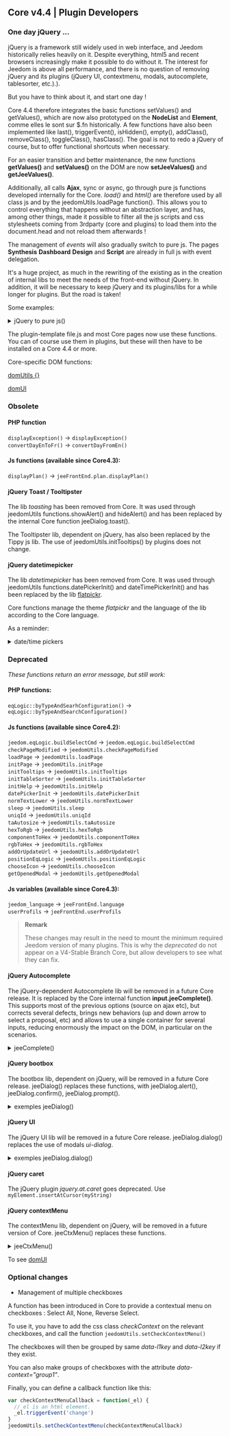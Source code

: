 ## Core v4.4 | Plugin Developers

### One day jQuery ...

jQuery is a framework still widely used in web interface, and Jeedom historically relies heavily on it. Despite everything, html5 and recent browsers increasingly make it possible to do without it. The interest for Jeedom is above all performance, and there is no question of removing jQuery and its plugins (jQuery UI, contextmenu, modals, autocomplete, tablesorter, etc.).).

But you have to think about it, and start one day !

Core 4.4 therefore integrates the basic functions setValues() and getValues(), which are now also prototyped on the **NodeList** and **Element**, comme elles le sont sur $.fn historically. A few functions have also been implemented like last(), triggerEvent(), isHidden(), empty(), addClass(), removeClass(), toggleClass(), hasClass(). The goal is not to redo a jQuery of course, but to offer functional shortcuts when necessary.

For an easier transition and better maintenance, the new functions **getValues()** and **setValues()** on the DOM are now **setJeeValues()** and **getJeeValues()**.

Additionally, all calls **Ajax**, sync or async, go through pure js functions developed internally for the Core. *load()* and *html()* are therefore used by all class js and by the jeedomUtils.loadPage function(). This allows you to control everything that happens without an abstraction layer, and has, among other things, made it possible to filter all the js scripts and css stylesheets coming from 3rdparty (core and plugins) to load them into the document.head and not reload them afterwards !

The management of *events* will also gradually switch to pure js. The pages **Synthesis** **Dashboard** **Design** and **Script** are already in full js with event delegation.

It's a huge project, as much in the rewriting of the existing as in the creation of internal libs to meet the needs of the front-end without jQuery. In addition, it will be necessary to keep jQuery and its plugins/libs for a while longer for plugins. But the road is taken!

Some examples:

<details>

  <summary markdown="span">jQuery to pure js()</summary>

  ~~~ js
  {% raw %}
  //jQuery:
  $('#table_objectSummary tbody').append(tr)
  $('#table_objectSummary tbody tr').last().setValues(_summary, '.objectSummaryAttr')

  //pure js:
  document.querySelector('#table_objectSummary tbody').insertAdjacentHTML('beforeend', tr)
  document.querySelectorAll('#table_objectSummary tbody tr').last().setJeeValues(_summary, '.objectSummaryAttr')

  //jQuery:
  var eqId = $('.eqLogicAttr[data-l1key=id]').value()
  var config = $('#config').getValues('.configKey')[0]
  var expression = $(this).closest('.actionOnMessage').getValues('.expressionAttr')

  //pure js:
  var eqId = document.querySelector('.eqLogicAttr[data-l1key="id"]').jeeValue()
  var config = document.getElementById('config').getJeeValues('.configKey')[0]
  var expression = this.closest('.actionOnMessage').getJeeValues('.expressionAttr')

  //jQuery:
  addMyTr: function(_data) {
    var tr = ' <tr>'
    tr += ' <td>'
    tr += ' </td>'
    tr += ' </tr>'
    let newRow = $(tr)
    newRow.setValues(data, '.mytrDataAttr')
    $('#table_stuff tbody').append(newRow)
    //return newRow
  }

  //pure js:
  addMyTr: function(_data) {
    var tr = ' <tr>'
    tr += ' <td>'
    tr += ' </td>'
    tr += ' </tr>'
    let newRow = document.createElement('tr')
    newRow.innerHTML = tr
    newRow.setJeeValues(_data, '.mytrDataAttr')
    document.getElementById('table_stuff').querySelector('tbody').appendChild(newRow)
    //return newRow
  }

  //jQuery:
  $(function(){
    console.log('Dom ready!')
  })

  // Corejs:
  domUtils(function(){
    console.log('Dom ready!')
  })

  {% endraw %}
  ~~~

</details>

The plugin-template file.js and most Core pages now use these functions. You can of course use them in plugins, but these will then have to be installed on a Core 4.4 or more.

Core-specific DOM functions:

[domUtils {}](https://github.com/jeedom/core/blob/alpha/core/dom/dom.utils.js)

[domUI](https://github.com/jeedom/core/blob/alpha/core/dom/dom.ui.js)



### Obsolete

#### PHP function

`displayException()` -> `displayException()`  
`convertDayEnToFr()` -> `convertDayFromEn()`

#### Js functions (available since Core4.3):

`displayPlan()` -> `jeeFrontEnd.plan.displayPlan()`

#### jQuery Toast / Tooltipster

The lib *toasting* has been removed from Core. It was used through jeedomUtils functions.showAlert() and hideAlert() and has been replaced by the internal Core function jeeDialog.toast().

The Tooltipster lib, dependent on jQuery, has also been replaced by the Tippy js lib. The use of jeedomUtils.initTooltips() by plugins does not change.

#### jQuery datetimepicker

The lib *datetimepicker* has been removed from Core. It was used through jeedomUtils functions.datePickerInit() and dateTimePickerInit() and has been replaced by the lib [flatpickr](https://flatpickr.js.org/).

Core functions manage the theme *flatpickr* and the language of the lib according to the Core language.

As a reminder:

<details>

  <summary markdown="span">date/time pickers</summary>

  ~~~ html
  {% raw %}
  <input id="myDate" class="in_datepicker"/>
  <input id="myTime" class="in_timepicker"/>
  <input id="myCustomDatetime"/>
  {% endraw %}
  ~~~

  ~~~ js
  {% raw %}
  jeedomUtils.datePickerInit() //Init all input.in_datepicker
  jeedomUtils.dateTimePickerInit() //Init all input.in_timepicker

  jeedomUtils.datePickerInit('Ymd H:i:00', '#myCustomDatetime') //Will init myCustomDatetime input with custom format
  {% endraw %}
  ~~~

</details>



### Deprecated

*These functions return an error message, but still work:*

#### PHP functions:

`eqLogic::byTypeAndSearhConfiguration()` -> `eqLogic::byTypeAndSearchConfiguration()`  

#### Js functions (available since Core4.2):

`jeedom.eqLogic.buildSelectCmd` -> `jeedom.eqLogic.buildSelectCmd`  
`checkPageModified` -> `jeedomUtils.checkPageModified`  
`loadPage` -> `jeedomUtils.loadPage`  
`initPage` -> `jeedomUtils.initPage`  
`initTooltips` -> `jeedomUtils.initTooltips`  
`initTableSorter` -> `jeedomUtils.initTableSorter`  
`initHelp` -> `jeedomUtils.initHelp`  
`datePickerInit` -> `jeedomUtils.datePickerInit`  
`normTextLower` -> `jeedomUtils.normTextLower`  
`sleep` -> `jeedomUtils.sleep`  
`uniqId` -> `jeedomUtils.uniqId`  
`taAutosize` -> `jeedomUtils.taAutosize`  
`hexToRgb` -> `jeedomUtils.hexToRgb`  
`componentToHex` -> `jeedomUtils.componentToHex`  
`rgbToHex` -> `jeedomUtils.rgbToHex`  
`addOrUpdateUrl` -> `jeedomUtils.addOrUpdateUrl`  
`positionEqLogic` -> `jeedomUtils.positionEqLogic`  
`chooseIcon` -> `jeedomUtils.chooseIcon`  
`getOpenedModal` -> `jeedomUtils.getOpenedModal`  

#### Js variables (available since Core4.3):

`jeedom_language` -> `jeeFrontEnd.language`  
`userProfils` -> `jeeFrontEnd.userProfils`

> **Remark**
>
> These changes may result in the need to mount the minimum required Jeedom version of many plugins. This is why the *deprecated* do not appear on a V4-Stable Branch Core, but allow developers to see what they can fix.

#### jQuery Autocomplete

The jQuery-dependent Autocomplete lib will be removed in a future Core release. It is replaced by the Core internal function **input.jeeComplete()**. This supports most of the previous options (source on ajax etc), but corrects several defects, brings new behaviors (up and down arrow to select a proposal, etc) and allows to use a single container for several inputs, reducing enormously the impact on the DOM, in particular on the scenarios.

<details>

  <summary markdown="span">jeeComplete()</summary>

  ~~~ js
  {% raw %}
  //jQuery:
  $('input.auto').autocomplete({
    minLength: 1,
    source: dataArray
  })

  // Corejs:
  document.querySelector('input.auto').jeeComplete({
    minLength: 1,
    source: dataArray
  })
  {% endraw %}
  ~~~

</details>

#### jQuery bootbox

The bootbox lib, dependent on jQuery, will be removed in a future Core release. jeeDialog() replaces these functions, with jeeDialog.alert(), jeeDialog.confirm(), jeeDialog.prompt().

<details>

  <summary markdown="span">exemples jeeDialog()</summary>

  ~~~ js
  {% raw %}
  if (condition) {
    jeeDialog.alert('This is wrong dude!')
    return
  }

  jeeDialog.prompt('Enter new name:', function(result) {
    if (result !== null) {
      //Dostuff
    }
  })

  jeeDialog.confirm('Do you really want to delete this?', function(result) {
    if (result) {
      //Dostuff
    } else {
      //Do other stuff
    }
  })

  {% endraw %}
  ~~~

</details>

#### jQuery UI

The jQuery UI lib will be removed in a future Core release. jeeDialog.dialog() replaces the use of modals *ui-dialog*.

<details>

  <summary markdown="span">exemples jeeDialog.dialog()</summary>

  ~~~ js
  {% raw %}
  //jQueryUI:
  $('#md_modal').dialog({
    title: "{{System Administration}}"
  }).load('index.php?v=d&modal=system.action').dialog('open')

  //Core jeeDialog:
  jeeDialog.dialog({
    title: '{{System Administration}}',
    contentUrl: 'index.php?v=d&modal=system.action'
  })

  {% endraw %}
  ~~~

</details>

#### jQuery caret

The jQuery plugin *jquery.at.caret* goes deprecated. Use `myElement.insertAtCursor(myString)`

#### jQuery contextMenu

The contextMenu lib, dependent on jQuery, will be removed in a future version of Core. jeeCtxMenu() replaces these functions.

<details>

  <summary markdown="span">jeeCtxMenu()</summary>

  ~~~ js
  {% raw %}
  var myCtxMenu = new jeeCtxMenu({
    selector: '.nav.nav-tabs li', //Required!
    appendTo: 'div#div_pageContainer',
    className: '', //Added to menucontainer
    items: {
      uniqueNameID: {
        name: '{{My item}}',
        isHtmlName: false,
        icon: 'fas fa cogs',
        className: '', //Added to item container
        callback: function(key, opt) { //Item callback
        }
      },
      sep1: '-----',
    },
    callback: function(key, opt) { //Default callback if not set on item
    }
    //isDisable: false,
    /*
    events: {
      show: function(opt) {
      },
      hide: function(opt) {
      }
    },
    */
    /*
    build: function(trigger) {
      var contextmenuitems = {}
      return {
        callback: function(key, options, event) {
          //Setitems...
        }
      },
      items: contextmenuitems
    },
    position: function(opt, x, y) {
    },
    */
  })

  {% endraw %}
  ~~~

</details>

To see [domUI](https://github.com/jeedom/core/blob/alpha/core/dom/dom.ui.js)


### Optional changes

- Management of multiple checkboxes

A function has been introduced in Core to provide a contextual menu on checkboxes : Select All, None, Reverse Select.

To use it, you have to add the css class *checkContext* on the relevant checkboxes, and call the function ``jeedomUtils.setCheckContextMenu()``

The checkboxes will then be grouped by same *data-l1key* and *data-l2key* if they exist.

You can also make groups of checkboxes with the attribute *data-context="group1"*.

Finally, you can define a callback function like this:

````js
var checkContextMenuCallback = function(_el) {
  //_el is an html element.
  _el.triggerEvent('change')
}
jeedomUtils.setCheckContextMenu(checkContextMenuCallback)
````

